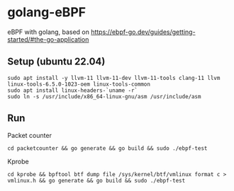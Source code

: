 # golang-eBPF

eBPF with golang, based on https://ebpf-go.dev/guides/getting-started/#the-go-application

## Setup (ubuntu 22.04)

```
sudo apt install -y llvm-11 llvm-11-dev llvm-11-tools clang-11 llvm linux-tools-6.5.0-1023-oem linux-tools-common 
sudo apt install linux-headers-`uname -r`
sudo ln -s /usr/include/x86_64-linux-gnu/asm /usr/include/asm
```

## Run

Packet counter

```
cd packetcounter && go generate && go build && sudo ./ebpf-test
```

Kprobe

```
cd kprobe && bpftool btf dump file /sys/kernel/btf/vmlinux format c > vmlinux.h && go generate && go build && sudo ./ebpf-test
```